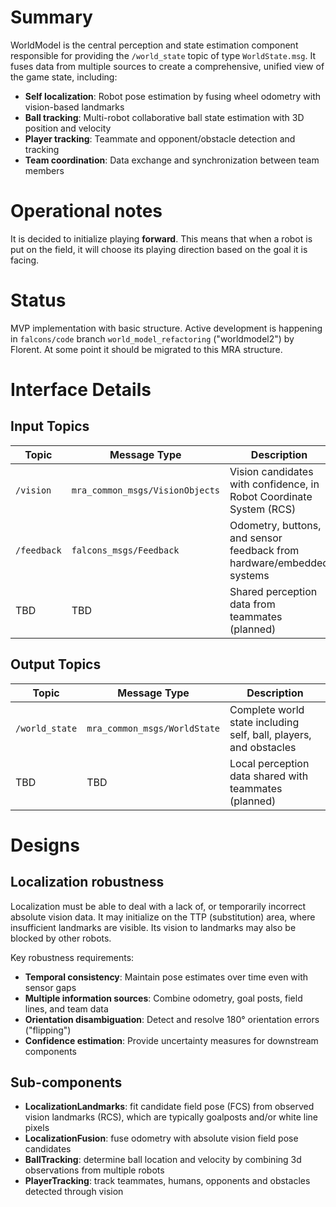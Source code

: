 # Summary

WorldModel is the central perception and state estimation component responsible for
providing the `/world_state` topic of type `WorldState.msg`. It fuses data from
multiple sources to create a comprehensive, unified view of the game state, including:

* **Self localization**: Robot pose estimation by fusing wheel odometry with vision-based landmarks
* **Ball tracking**: Multi-robot collaborative ball state estimation with 3D position and velocity
* **Player tracking**: Teammate and opponent/obstacle detection and tracking
* **Team coordination**: Data exchange and synchronization between team members

# Operational notes

It is decided to initialize playing **forward**. This means that when a robot is put on
the field, it will choose its playing direction based on the goal it is facing.

# Status

MVP implementation with basic structure. Active development is happening in `falcons/code`
branch `world_model_refactoring` ("worldmodel2") by Florent. At some point it should be migrated to this MRA structure.

# Interface Details

## Input Topics

| Topic | Message Type | Description |
|-------|-------------|-------------|
| `/vision` | `mra_common_msgs/VisionObjects` | Vision candidates with confidence, in Robot Coordinate System (RCS) |
| `/feedback` | `falcons_msgs/Feedback` | Odometry, buttons, and sensor feedback from hardware/embedded systems |
| TBD | TBD | Shared perception data from teammates (planned) |

## Output Topics

| Topic | Message Type | Description |
|-------|-------------|-------------|
| `/world_state` | `mra_common_msgs/WorldState` | Complete world state including self, ball, players, and obstacles |
| TBD | TBD | Local perception data shared with teammates (planned) |

# Designs

## Localization robustness

Localization must be able to deal with a lack of, or temporarily incorrect absolute vision
data. It may initialize on the TTP (substitution) area, where insufficient landmarks are
visible. Its vision to landmarks may also be blocked by other robots.

Key robustness requirements:
- **Temporal consistency**: Maintain pose estimates over time even with sensor gaps
- **Multiple information sources**: Combine odometry, goal posts, field lines, and team data
- **Orientation disambiguation**: Detect and resolve 180° orientation errors ("flipping")
- **Confidence estimation**: Provide uncertainty measures for downstream components

## Sub-components

* **LocalizationLandmarks**: fit candidate field pose (FCS) from observed vision landmarks (RCS), which are typically goalposts and/or white line pixels
* **LocalizationFusion**: fuse odometry with absolute vision field pose candidates
* **BallTracking**: determine ball location and velocity by combining 3d observations from multiple robots
* **PlayerTracking**: track teammates, humans, opponents and obstacles detected through vision
